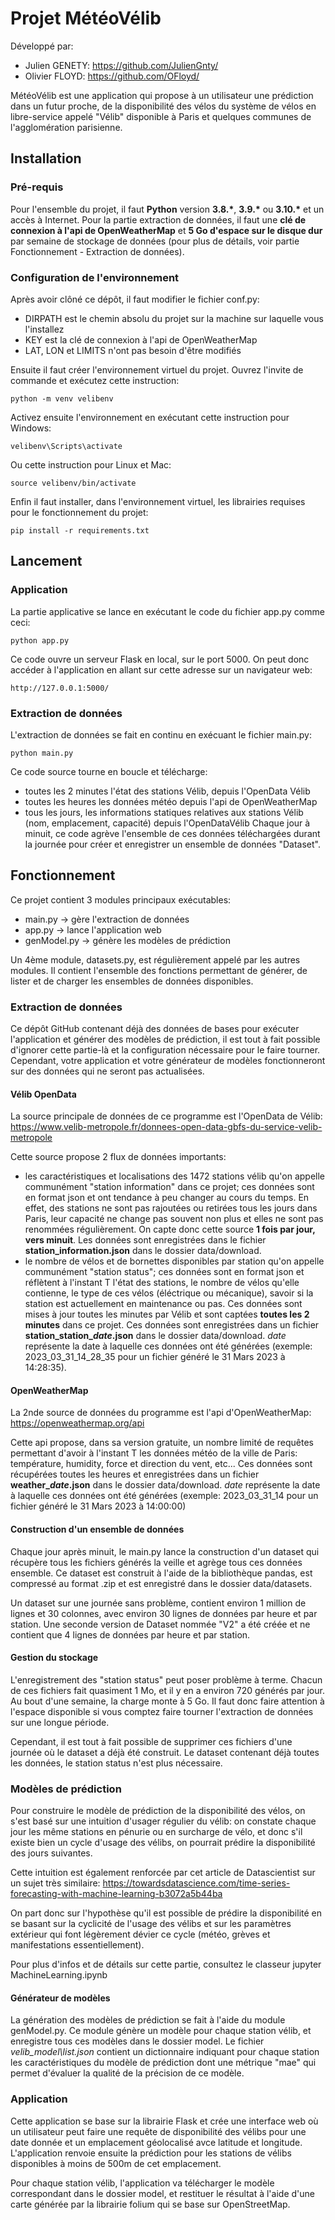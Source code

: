# Projet MétéoVélib

Développé par:
- Julien GENETY: https://github.com/JulienGnty/
- Olivier FLOYD: https://github.com/OFloyd/

MétéoVélib est une application qui propose à un utilisateur une prédiction dans un futur proche, de la disponibilité des vélos du système de vélos en libre-service appelé "Vélib" disponible à Paris et quelques communes de l'agglomération parisienne.

## Installation

### Pré-requis

Pour l'ensemble du projet, il faut __Python__ version __3.8.\*__, __3.9.\*__ ou __3.10.\*__ et un accès à Internet.
Pour la partie extraction de données, il faut une __clé de connexion à l'api de OpenWeatherMap__ et __5 Go d'espace sur le disque dur__ par semaine de stockage de données (pour plus de détails, voir partie Fonctionnement - Extraction de données).

### Configuration de l'environnement

Après avoir clôné ce dépôt, il faut modifier le fichier conf.py:
- DIRPATH est le chemin absolu du projet sur la machine sur laquelle vous l'installez
- KEY est la clé de connexion à l'api de OpenWeatherMap
- LAT, LON et LIMITS n'ont pas besoin d'être modifiés

Ensuite il faut créer l'environnement virtuel du projet. Ouvrez l'invite de commande et exécutez cette instruction:
```
python -m venv velibenv
```

Activez ensuite l'environnement en exécutant cette instruction pour Windows:
```
velibenv\Scripts\activate
```
Ou cette instruction pour Linux et Mac:
```
source velibenv/bin/activate
```

Enfin il faut installer, dans l'environnement virtuel, les librairies requises pour le fonctionnement du projet:
```
pip install -r requirements.txt
```

## Lancement

### Application

La partie applicative se lance en exécutant le code du fichier app.py comme ceci:
```
python app.py
```
Ce code ouvre un serveur Flask en local, sur le port 5000. On peut donc accéder à l'application en allant sur cette adresse sur un navigateur web:
```
http://127.0.0.1:5000/
```

### Extraction de données

L'extraction de données se fait en continu en exécuant le fichier main.py:
```
python main.py
```
Ce code source tourne en boucle et télécharge:
- toutes les 2 minutes l'état des stations Vélib, depuis l'OpenData Vélib
- toutes les heures les données météo depuis l'api de OpenWeatherMap
- tous les jours, les informations statiques relatives aux stations Vélib (nom, emplacement, capacité) depuis l'OpenDataVélib
Chaque jour à minuit, ce code agrève l'ensemble de ces données téléchargées durant la journée pour créer et enregistrer un ensemble de données "Dataset".

## Fonctionnement

Ce projet contient 3 modules principaux exécutables:
- main.py -> gère l'extraction de données
- app.py -> lance l'application web
- genModel.py -> génère les modèles de prédiction

Un 4ème module, datasets.py, est régulièrement appelé par les autres modules. Il contient l'ensemble des fonctions permettant de générer, de lister et de charger les ensembles de données disponibles.

### Extraction de données

Ce dépôt GitHub contenant déjà des données de bases pour exécuter l'application et générer des modèles de prédiction, il est tout à fait possible d'ignorer cette partie-là et la configuration nécessaire pour le faire tourner. Cependant, votre application et votre générateur de modèles fonctionneront sur des données qui ne seront pas actualisées.

#### Vélib OpenData

La source principale de données de ce programme est l'OpenData de Vélib: https://www.velib-metropole.fr/donnees-open-data-gbfs-du-service-velib-metropole

Cette source propose 2 flux de données importants:
- les caractéristiques et localisations des 1472 stations vélib qu'on appelle communément "station information" dans ce projet; ces données sont en format json et ont tendance à peu changer au cours du temps. En effet, des stations ne sont pas rajoutées ou retirées tous les jours dans Paris, leur capacité ne change pas souvent non plus et elles ne sont pas renommées régulièrement. On capte donc cette source __1 fois par jour, vers minuit__. Les données sont enregistrées dans le fichier __station\_information.json__ dans le dossier data/download.
- le nombre de vélos et de bornettes disponibles par station qu'on appelle communément "station status"; ces données sont en format json et réflètent à l'instant T l'état des stations, le nombre de vélos qu'elle contienne, le type de ces vélos (éléctrique ou mécanique), savoir si la station est actuellement en maintenance ou pas. Ces données sont mises à jour toutes les minutes par Vélib et sont captées __toutes les 2 minutes__ dans ce projet. Ces données sont enregistrées dans un fichier __station\_station\__date_.json__ dans le dossier data/download. _date_ représente la date à laquelle ces données ont été générées (exemple: 2023_03_31_14_28_35 pour un fichier généré le 31 Mars 2023 à 14:28:35).

#### OpenWeatherMap

La 2nde source de données du programme est l'api d'OpenWeatherMap: https://openweathermap.org/api

Cette api propose, dans sa version gratuite, un nombre limité de requêtes permettant d'avoir à l'instant T les données météo de la ville de Paris: température, humidity, force et direction du vent, etc... Ces données sont récupérées toutes les heures et enregistrées dans un fichier __weather\__date_.json__ dans le dossier data/download. _date_ représente la date à laquelle ces données ont été générées (exemple: 2023_03_31_14 pour un fichier généré le 31 Mars 2023 à 14:00:00)

#### Construction d'un ensemble de données

Chaque jour après minuit, le main.py lance la construction d'un dataset qui récupère tous les fichiers générés la veille et agrège tous ces données ensemble. Ce dataset est construit à l'aide de la bibliothèque pandas, est compressé au format .zip et est enregistré dans le dossier data/datasets.

Un dataset sur une journée sans problème, contient environ 1 million de lignes et 30 colonnes, avec environ 30 lignes de données par heure et par station. Une seconde version de Dataset nommée "V2" a été créée et ne contient que 4 lignes de données par heure et par station.

#### Gestion du stockage

L'enregistrement des "station status" peut poser problème à terme. Chacun de ces fichiers fait quasiment 1 Mo, et il y en a environ 720 générés par jour. Au bout d'une semaine, la charge monte à 5 Go. Il faut donc faire attention à l'espace disponible si vous comptez faire tourner l'extraction de données sur une longue période.

Cependant, il est tout à fait possible de supprimer ces fichiers d'une journée où le dataset a déjà été construit. Le dataset contenant déjà toutes les données, le station status n'est plus nécessaire.

### Modèles de prédiction

Pour construire le modèle de prédiction de la disponibilité des vélos, on s'est basé sur une intuition d'usager régulier du vélib: on constate chaque jour les même stations en pénurie ou en surcharge de vélo, et donc s'il existe bien un cycle d'usage des vélibs, on pourrait prédire la disponibilité des jours suivantes.

Cette intuition est également renforcée par cet article de Datascientist sur un sujet très similaire:
https://towardsdatascience.com/time-series-forecasting-with-machine-learning-b3072a5b44ba

On part donc sur l'hypothèse qu'il est possible de prédire la disponibilité en se basant sur la cyclicité de l'usage des vélibs et sur les paramètres extérieur qui font légèrement dévier ce cycle (météo, grèves et manifestations essentiellement).

Pour plus d'infos et de détails sur cette partie, consultez le classeur jupyter MachineLearning.ipynb

#### Générateur de modèles

La génération des modèles de prédiction se fait à l'aide du module genModel.py. Ce module génère un modèle pour chaque station vélib, et enregistre tous ces modèles dans le dossier model. Le fichier _velib\_model\list.json_ contient un dictionnaire indiquant pour chaque station les caractéristiques du modèle de prédiction dont une métrique "mae" qui permet d'évaluer la qualité de la précision de ce modèle.

### Application

Cette application se base sur la librairie Flask et crée une interface web où un utilisateur peut faire une requête de disponibilité des vélibs pour une date donnée et un emplacement géolocalisé avce latitude et longitude. L'application renvoie ensuite la prédiction pour les stations de vélibs disponibles à moins de 500m de cet emplacement.

Pour chaque station vélib, l'application va télécharger le modèle correspondant dans le dossier model, et restituer le résultat à l'aide d'une carte générée par la librairie folium qui se base sur OpenStreetMap.
